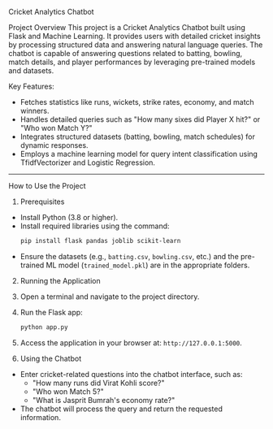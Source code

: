 
Cricket Analytics Chatbot  

Project Overview
This project is a Cricket Analytics Chatbot built using Flask and Machine Learning. It provides users with detailed cricket insights by processing structured data and answering natural language queries. The chatbot is capable of answering questions related to batting, bowling, match details, and player performances by leveraging pre-trained models and datasets.  

Key Features:  
- Fetches statistics like runs, wickets, strike rates, economy, and match winners.  
- Handles detailed queries such as "How many sixes did Player X hit?" or "Who won Match Y?"  
- Integrates structured datasets (batting, bowling, match schedules) for dynamic responses.  
- Employs a machine learning model for query intent classification using TfidfVectorizer and Logistic Regression.  

---

How to Use the Project

1. Prerequisites
- Install Python (3.8 or higher).  
- Install required libraries using the command:  
  ```bash
  pip install flask pandas joblib scikit-learn
  ```  
- Ensure the datasets (e.g., `batting.csv`, `bowling.csv`, etc.) and the pre-trained ML model (`trained_model.pkl`) are in the appropriate folders.  

2. Running the Application
1. Open a terminal and navigate to the project directory.  
2. Run the Flask app:  
   ```bash
   python app.py
   ```  
3. Access the application in your browser at: `http://127.0.0.1:5000`.  

3. Using the Chatbot
- Enter cricket-related questions into the chatbot interface, such as:  
  - "How many runs did Virat Kohli score?"  
  - "Who won Match 5?"  
  - "What is Jasprit Bumrah's economy rate?"  
- The chatbot will process the query and return the requested information.  

